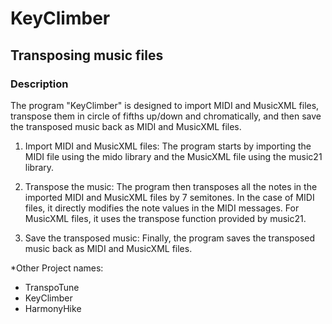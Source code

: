 # KeyClimber
## Transposing music files
### Description
The program "KeyClimber" is designed to import MIDI and MusicXML files, transpose them in circle of fifths up/down and chromatically, and then save the transposed music back as MIDI and MusicXML files.

1) Import MIDI and MusicXML files: The program starts by importing the MIDI file using the mido library and the MusicXML file using the music21 library.

2) Transpose the music: The program then transposes all the notes in the imported MIDI and MusicXML files by 7 semitones. In the case of MIDI files, it directly modifies the note values in the MIDI messages. For MusicXML files, it uses the transpose function provided by music21.

3) Save the transposed music: Finally, the program saves the transposed music back as MIDI and MusicXML files.

*Other Project names:
- TranspoTune
- KeyClimber
- HarmonyHike